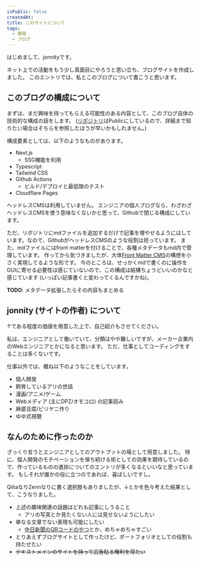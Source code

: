 ```yaml
---
isPublic: false
createdAt: 
title: このサイトについて
tags: 
  - 開発
  - ブログ
---
```


はじめまして、jonnityです。

ネット上での活動をもう少し真面目にやろうと思い立ち、ブログサイトを作成しました。
このエントリでは、私とこのブログについて書こうと思います。

## このブログの構成について

まずは、まだ興味を持ってもらえる可能性のある内容として、このブログ自体の技術的な構成の話をします。
([リポジトリ](https://github.com/jonnity/blog)はPublicにしているので、詳細まで知りたい場合はそちらを参照したほうが早いかもしれません。)

構成要素としては、以下のようなものがあります。

* Next.js
  * SSG機能を利用
* Typescript
* Tailwind CSS
* Github Actions
  * ビルド/デプロイと最低限のテスト
* Cloudflare Pages

ヘッドレスCMSは利用していません。
エンジニアの個人ブログなら、わざわざヘッドレスCMSを使う意味なくないかと思って、Githubで閉じる構成にしています。

ただ、リポジトリにmdファイルを追加するだけで記事を増やせるようにはしています。なので、GithubがヘッドレスCMSのような役割は担っています。
また、mdファイルにはfront matterを付けることで、各種メタデータもmd内で管理しています。
作ってから気づきましたが、大体[Front Matter CMS](https://frontmatter.codes)の構想を小さく実現してるような形です。
今のところは、せっかくmdで書くのに操作をGUIに寄せる必要性は感じていないので、この構成は結構ちょうどいいのかなと感じています (いっぱい記事書くと変わってくるんですかね)。

**TODO**: メタデータ拡張したらその内容もまとめる

## jonnity (サイトの作者) について

↑である程度の価値を用意した上で、自己紹介もさせてください。

私は、エンジニアとして働いていて、分類はやや難しいですが、メーカー企業内のWebエンジニアとかになると思います。
ただ、仕事としてコーディングをすることは多くないです。

仕事以外では、概ね以下のようなことをしています。

* 個人開発
* 飼育しているアリの世話
* 漫画/アニメ/ゲーム
* Webメディア (主にDPZ/オモコロ) の記事読み
* 麻婆豆腐/ビリヤニ作り
* ゆゆ式視聴

## なんのために作ったのか

ざっくり言うとエンジニアとしてのアウトプットの場として用意しました。
特に、個人開発のモチベーションを保ち続ける術としての効果を期待しているので、作っているものの進捗についてのエントリが多くなるといいなと思っています。
もしそれが誰かの役に立つのであれば、喜ばしいですし。

QiitaなりZennなりに書く選択肢もありましたが、↓とかを色々考えた結果として、こうなりました。

* 上述の趣味関連の話題はどれも記事にしうること
  * アリの写真とか見たくない人には見せないようにしたい
* 単なる文章でない表現も可能にしたい
  * [中日新聞のQRコードのやつ](https://static.chunichi.co.jp/chunichi/pages/feature/science/galois_field_in_auto_factory.html)とか、めちゃめちゃすごい
* とりあえずブログサイトとして作ったけど、ポートフォリオとしての役割も持たせたい
* ~~テキストメインのサイトを持って広告貼る権利を得たい~~
